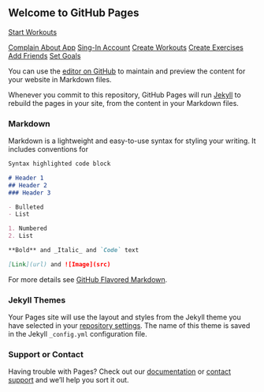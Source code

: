 ## Welcome to GitHub Pages

[Start Workouts](Start-Workouts.html)



[Complain About App](Complain-About-App.html)
[Sing-In Account](Sign-In-Account.html)
[Create Workouts](Create-Workouts.html)
[Create Exercises](Create-Exercises.html)
[Add Friends](Add-Friends.html)
[Set Goals](Set-Goals.html)

You can use the [editor on GitHub](https://github.com/BriannaBorgeltGonzales/BeeFit/edit/gh-pages/index.md) to maintain and preview the content for your website in Markdown files.

Whenever you commit to this repository, GitHub Pages will run [Jekyll](https://jekyllrb.com/) to rebuild the pages in your site, from the content in your Markdown files.

### Markdown

Markdown is a lightweight and easy-to-use syntax for styling your writing. It includes conventions for

```markdown
Syntax highlighted code block

# Header 1
## Header 2
### Header 3

- Bulleted
- List

1. Numbered
2. List

**Bold** and _Italic_ and `Code` text

[Link](url) and ![Image](src)
```

For more details see [GitHub Flavored Markdown](https://guides.github.com/features/mastering-markdown/).

### Jekyll Themes

Your Pages site will use the layout and styles from the Jekyll theme you have selected in your [repository settings](https://github.com/BriannaBorgeltGonzales/BeeFit/settings). The name of this theme is saved in the Jekyll `_config.yml` configuration file.

### Support or Contact

Having trouble with Pages? Check out our [documentation](https://docs.github.com/categories/github-pages-basics/) or [contact support](https://support.github.com/contact) and we’ll help you sort it out.

